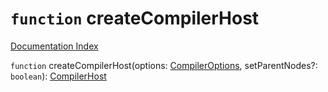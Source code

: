 # `function` createCompilerHost

[Documentation Index](../README.md)

`function` createCompilerHost(options: [CompilerOptions](../interface.CompilerOptions/README.md), setParentNodes?: `boolean`): [CompilerHost](../interface.CompilerHost/README.md)

